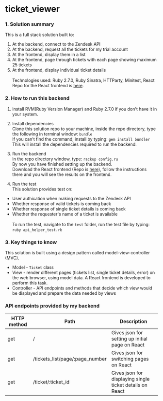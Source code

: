 # ticket_viewer

### 1. Solution summary
This is a full stack solution built to: 
1. At the backend, connect to the Zendesk API
2. At the backend, request all the tickets for my trial account
3. At the frontend, display them in a list
4. At the frontend, page through tickets with each page showing maximum 25 tickets
5. At the frontend, display individual ticket details
<br /><br />
Technologies used: Ruby 2.7.0, Ruby Sinatra, HTTParty, Minitest, React <br />
Repo for the React frontend is [here](https://github.com/allen0lee/ticket-viewer-react).

### 2. How to run this backend
1. Install RVM(Ruby Version Manager) and Ruby 2.7.0 if you don't have it in your system. 

2. Install dependencies<br />
Clone this solution repo to your machine, inside the repo directory, type the following in terminal window: `bundle`<br /> 
If you can't find the command, install by typing: `gem install bundler`<br />
This will install the dependencies required to run the backend.

3. Run the backend<br />
In the repo directory window, type: `rackup config.ru`<br />
By now you have finished setting up the backend.<br />
Download the React frontend (Repo is [here](https://github.com/allen0lee/ticket-viewer-react)), follow the instructions there and you will see the results on the frontend.

4. Run the test<br />
This solution provides test on:
* User authication when making requests to the Zendesk API
* Whether response of valid tickets is coming back
* Whether response of single ticket details is coming back
* Whether the requester's name of a ticket is available
<br /><br />
To run the test, navigate to the `test` folder, run the test file by typing: `ruby api_helper_test.rb`

### 3. Key things to know
This solution is built using a design pattern called model-view-controller (MVC).<br />
* Model - `Ticket` class
* View - render different pages (tickets list, single ticket details, error) on the web browser, using model data. A React frontend is developed to perform this task.  
* Controller - API endpoints and methods that decide which view would be displayed and prepare the data needed by views 

### API endpoints provided by my backend
HTTP method | Path | Description
------------ | ------------- | ------
get | / | Gives json for setting up initial page on React 
get | /tickets_list/page/:page_number | Gives json for switching pages on React
get | /ticket/:ticket_id | Gives json for displaying single ticket details on React

       
